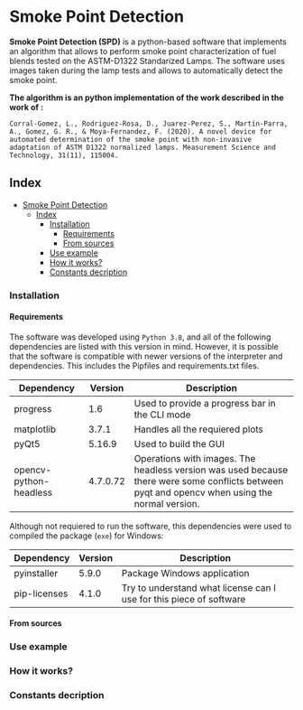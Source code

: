 # Smoke Point Detection

**Smoke Point Detection (SPD)** is a python-based software that implements an algorithm that allows to perform smoke point characterization of fuel blends tested on the ASTM-D1322 Standarized Lamps. The software uses images taken during the lamp tests and allows to automatically detect the smoke point. 

**The algorithm is an python implementation of the work described in the work of :** 

```
Corral-Gomez, L., Rodriguez-Rosa, D., Juarez-Perez, S., Martín-Parra, A., Gomez, G. R., & Moya-Fernandez, F. (2020). A novel device for automated determination of the smoke point with non-invasive adaptation of ASTM D1322 normalized lamps. Measurement Science and Technology, 31(11), 115004.
```


## Index

- [Smoke Point Detection](#smoke-point-detection)
  - [Index](#index)
    - [Installation](#installation)
      - [Requirements](#requirements)
      - [From sources](#from-sources)
    - [Use example](#use-example)
    - [How it works?](#how-it-works)
    - [Constants decription](#constants-decription)



### Installation

#### Requirements

The software was developed using `Python 3.8`, and all of the following dependencies are listed with this version in mind. However, it is possible that the software is compatible with newer versions of the interpreter and dependencies. This includes the Pipfiles and requirements.txt files.


| **Dependency** | **Version** | **Description** |
|----------------|-------------|-----------------|
| progress | 1.6 | Used to provide a progress bar in the CLI mode |
| matplotlib | 3.7.1 | Handles all the requiered plots | 
| pyQt5 | 5.16.9 | Used to build the GUI |
| opencv-python-headless | 4.7.0.72 | Operations with images. The headless version was used because there were some conflicts between pyqt and opencv when using the normal version.|


Although not requiered to run the software, this dependencies were used to compiled the package (`exe`) for Windows:

| **Dependency** | **Version** | **Description** |
|----------------|-------------|-----------------|
| pyinstaller | 5.9.0 | Package Windows application |
| pip-licenses | 4.1.0 | Try to understand what license can I use for this piece of software|


#### From sources


### Use example

### How it works?

### Constants decription